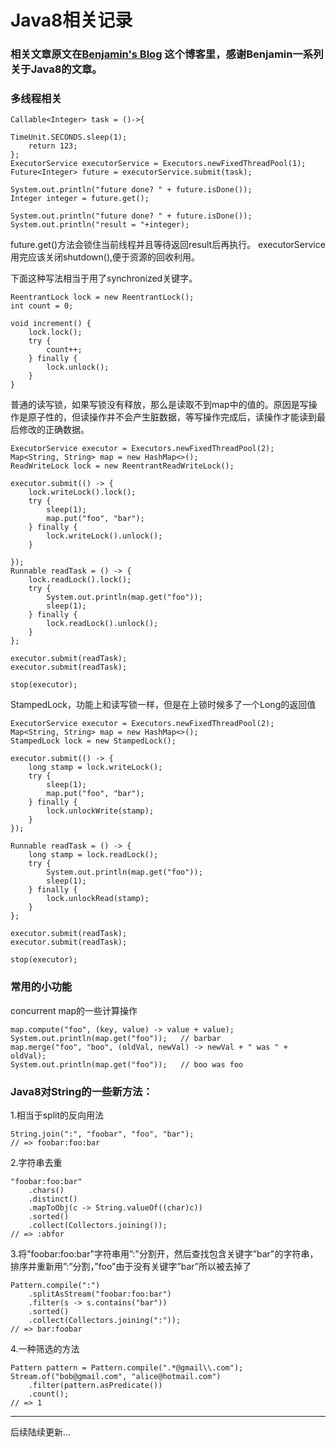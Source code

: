 # Java8相关记录

### 相关文章原文在[Benjamin's Blog](http://winterbe.com/blog/) 这个博客里，感谢Benjamin一系列关于Java8的文章。

### 多线程相关

    Callable<Integer> task = ()->{

    TimeUnit.SECONDS.sleep(1);
    	return 123;
	};
	ExecutorService executorService = Executors.newFixedThreadPool(1);
	Future<Integer> future = executorService.submit(task);

	System.out.println("future done? " + future.isDone());
	Integer integer = future.get();

	System.out.println("future done? " + future.isDone());
	System.out.println("result = "+integer);
future.get()方法会锁住当前线程并且等待返回result后再执行。
executorService用完应该关闭shutdown(),便于资源的回收利用。


下面这种写法相当于用了synchronized关键字。

	ReentrantLock lock = new ReentrantLock();
	int count = 0;

	void increment() {
	    lock.lock();
	    try {
	        count++;
	    } finally {
	        lock.unlock();
	    }
	}

普通的读写锁，如果写锁没有释放，那么是读取不到map中的值的。原因是写操作是原子性的，但读操作并不会产生脏数据，等写操作完成后，读操作才能读到最后修改的正确数据。


	ExecutorService executor = Executors.newFixedThreadPool(2);
	Map<String, String> map = new HashMap<>();
	ReadWriteLock lock = new ReentrantReadWriteLock();

	executor.submit(() -> {
	    lock.writeLock().lock();
	    try {
	        sleep(1);
	        map.put("foo", "bar");
	    } finally {
	        lock.writeLock().unlock();
	    }

	});
	Runnable readTask = () -> {
	    lock.readLock().lock();
	    try {
	        System.out.println(map.get("foo"));
	        sleep(1);
	    } finally {
	        lock.readLock().unlock();
	    }
	};

	executor.submit(readTask);
	executor.submit(readTask);

	stop(executor);

StampedLock，功能上和读写锁一样，但是在上锁时候多了一个Long的返回值


	ExecutorService executor = Executors.newFixedThreadPool(2);
	Map<String, String> map = new HashMap<>();
	StampedLock lock = new StampedLock();

	executor.submit(() -> {
	    long stamp = lock.writeLock();
	    try {
	        sleep(1);
	        map.put("foo", "bar");
	    } finally {
	        lock.unlockWrite(stamp);
	    }
	});

	Runnable readTask = () -> {
	    long stamp = lock.readLock();
	    try {
	        System.out.println(map.get("foo"));
	        sleep(1);
	    } finally {
	        lock.unlockRead(stamp);
	    }
	};

	executor.submit(readTask);
	executor.submit(readTask);

	stop(executor);

### 常用的小功能

concurrent map的一些计算操作

	map.compute("foo", (key, value) -> value + value);
	System.out.println(map.get("foo"));   // barbar
	map.merge("foo", "boo", (oldVal, newVal) -> newVal + " was " + oldVal);
	System.out.println(map.get("foo"));   // boo was foo


### Java8对String的一些新方法：

1.相当于split的反向用法

	String.join(":", "foobar", "foo", "bar");
	// => foobar:foo:bar

2.字符串去重

	"foobar:foo:bar"
	    .chars()
	    .distinct()
	    .mapToObj(c -> String.valueOf((char)c))
	    .sorted()
	    .collect(Collectors.joining());
	// => :abfor

3.将”foobar:foo:bar"字符串用”:"分割开，然后查找包含关键字”bar"的字符串，排序并重新用”:”分割，”foo"由于没有关键字”bar”所以被去掉了


	Pattern.compile(":")
	    .splitAsStream("foobar:foo:bar")
	    .filter(s -> s.contains("bar"))
	    .sorted()
	    .collect(Collectors.joining(":"));
	// => bar:foobar

4.一种筛选的方法

	Pattern pattern = Pattern.compile(".*@gmail\\.com");
	Stream.of("bob@gmail.com", "alice@hotmail.com")
	    .filter(pattern.asPredicate())
	    .count();
	// => 1

---
后续陆续更新...